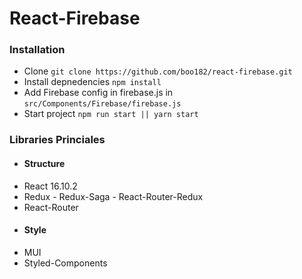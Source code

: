 # React-Firebase

### Installation
* Clone `git clone https://github.com/boo182/react-firebase.git`
* Install depnedencies `npm install`
* Add Firebase config in firebase.js in  `src/Components/Firebase/firebase.js`
* Start project `npm run start || yarn start`
### Libraries Princiales
* #### Structure
 * React 16.10.2
 * Redux - Redux-Saga - React-Router-Redux
 * React-Router
 * #### Style
 * MUI
 * Styled-Components
 

